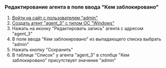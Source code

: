 ### Редактирование агента в поле ввода "Кем заблокировано"

1. [Войти на сайт с пользователем "admin"](../../../../0.%20Шаги/1.%20Войти%20на%20сайт%20с%20пользователем%20username.md)
1. [Создать агент "agent_3" c типом ОС "Windows"](../../../../0.%20Шаги/5.%20Создать%20агент%20agent%20с%20типом%20ОС%20os_type.md)
1. Нажать на иконку "Редактировать запись" агента с адресом "agent_3"
1. В поле ввода "Кем заблокировано" из выпадающего списка выбрать "admin"
1. Нажать кнопку "Сохранить"
1. В таблице "Список" у агента "agent_3" в столбце "Кем заблокировано" присутствует значение "admin"